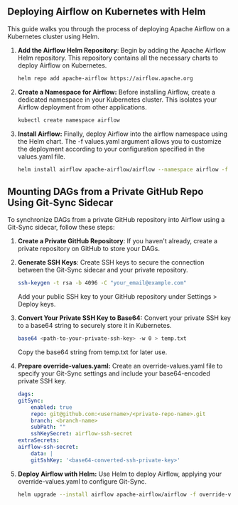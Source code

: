
## Deploying Airflow on Kubernetes with Helm

This guide walks you through the process of deploying Apache Airflow on a Kubernetes cluster using Helm.

1. **Add the Airflow Helm Repository**:
   Begin by adding the Apache Airflow Helm repository. This repository contains all the necessary charts to deploy Airflow on Kubernetes.
   ```bash
   helm repo add apache-airflow https://airflow.apache.org
    ```
2. **Create a Namespace for Airflow:**
    Before installing Airflow, create a dedicated namespace in your Kubernetes cluster. This isolates your Airflow deployment from other applications.

    ```bash
    kubectl create namespace airflow
    ```

3. **Install Airflow:**
    Finally, deploy Airflow into the airflow namespace using the Helm chart. The -f values.yaml argument allows you to customize the deployment according to your configuration specified in the values.yaml file.

    ```bash
    helm install airflow apache-airflow/airflow --namespace airflow -f values.yaml
    ```


## Mounting DAGs from a Private GitHub Repo Using Git-Sync Sidecar

To synchronize DAGs from a private GitHub repository into Airflow using a Git-Sync sidecar, follow these steps:

1. **Create a Private GitHub Repository**:
   If you haven't already, create a private repository on GitHub to store your DAGs.

2. **Generate SSH Keys**:
   Create SSH keys to secure the connection between the Git-Sync sidecar and your private repository.
   ```bash
   ssh-keygen -t rsa -b 4096 -C "your_email@example.com"
    ```
    Add your public SSH key to your GitHub repository under Settings > Deploy keys.

3. **Convert Your Private SSH Key to Base64:**
    Convert your private SSH key to a base64 string to securely store it in Kubernetes.

    ```bash
    base64 <path-to-your-private-ssh-key> -w 0 > temp.txt
    ```
    Copy the base64 string from temp.txt for later use.

4. **Prepare override-values.yaml:**
    Create an override-values.yaml file to specify your Git-Sync settings and include your base64-encoded private SSH key.

    ```yaml
    dags:
    gitSync:
        enabled: true
        repo: git@github.com:<username>/<private-repo-name>.git
        branch: <branch-name>
        subPath: ""
        sshKeySecret: airflow-ssh-secret
    extraSecrets:
    airflow-ssh-secret:
        data: |
        gitSshKey: '<base64-converted-ssh-private-key>'
    ```
5. **Deploy Airflow with Helm:**
    Use Helm to deploy Airflow, applying your override-values.yaml to configure Git-Sync.

    ```bash
    helm upgrade --install airflow apache-airflow/airflow -f override-values.yaml
    ```
